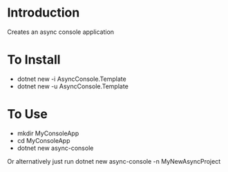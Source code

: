 # Introduction 
Creates an async console application

# To Install
- dotnet new -i AsyncConsole.Template
- dotnet new -u AsyncConsole.Template

# To Use
- mkdir MyConsoleApp
- cd MyConsoleApp
- dotnet new async-console

Or alternatively just run dotnet new async-console -n MyNewAsyncProject
